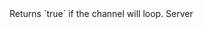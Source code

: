 <function name="IsLooping" parent="IGModAudioChannel" type="classfunc">
	<description>
		Returns `true` if the channel will loop.
	</description>
	<realm>Server</realm>
	<rets>
		<ret name="" type="boolean"></ret>
	</rets>
</function>
